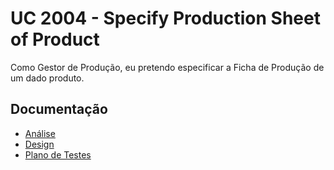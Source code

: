 # UC 2004 - Specify Production Sheet of Product #

Como Gestor de Produção, eu pretendo especificar a Ficha de Produção de um dado produto.

## Documentação

* [Análise](SpecifyProductionSheetOfProduct-ANALYSIS.md)
* [Design](SpecifyProductionSheetOfProduct-DESIGN.md)
* [Plano de Testes](SpecifyProductionSheetOfProduct-TESTPLAN.md)
